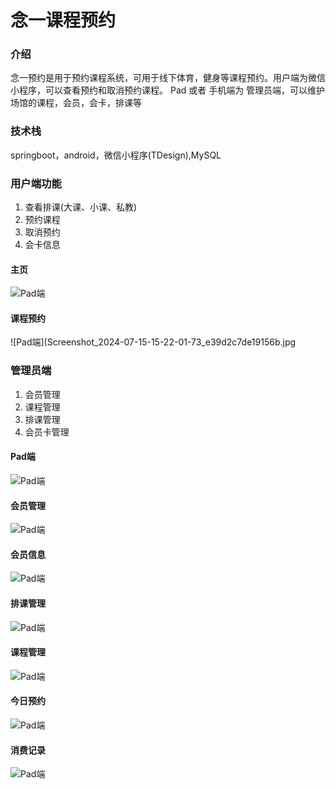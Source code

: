 # 念一课程预约

### 介绍
念一预约是用于预约课程系统，可用于线下体育，健身等课程预约。用户端为微信小程序，可以查看预约和取消预约课程。
Pad 或者 手机端为 管理员端，可以维护场馆的课程，会员，会卡，排课等


### 技术栈
springboot，android，微信小程序(TDesign),MySQL


### 用户端功能

1.  查看排课(大课、小课、私教)
2.  预约课程
3.  取消预约
4.  会卡信息


#### 主页
![Pad端](Screenshot_2024-07-15-15-10-28-63_e39d2c7de19156b.jpg)


#### 课程预约
![Pad端](Screenshot_2024-07-15-15-22-01-73_e39d2c7de19156b.jpg

### 管理员端

1.  会员管理
2.  课程管理
3.  排课管理
4.  会员卡管理

#### Pad端
![Pad端](Screenshot_2024-07-15-11-44-22-082_pad..jpg)

#### 会员管理
![Pad端](Screenshot_2024-07-15-15-08-10-48_b8fd8a4caaa60ba.jpg)

#### 会员信息
![Pad端](Screenshot_2024-07-15-15-08-27-64_b8fd8a4caaa60ba.jpg)

#### 排课管理
![Pad端](Screenshot_2024-07-15-15-08-34-66_b8fd8a4caaa60ba.jpg)

#### 课程管理
![Pad端](Screenshot_2024-07-15-15-08-43-76_b8fd8a4caaa60ba.jpg)

#### 今日预约
![Pad端](Screenshot_2024-07-15-15-08-49-28_b8fd8a4caaa60ba.jpg)

#### 消费记录
![Pad端](Screenshot_2024-07-15-15-09-41-84_b8fd8a4caaa60ba.jpg)

